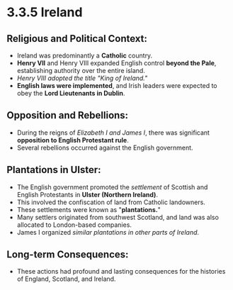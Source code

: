 # 3.3.5 Ireland

## Religious and Political Context:
- Ireland was predominantly a **Catholic** country.
- **Henry VII** and Henry VIII expanded English control **beyond the Pale**, establishing authority over the entire island.
- *Henry VIII adopted the title "King of Ireland."*
- **English laws were implemented**, and Irish leaders were expected to obey the **Lord Lieutenants in Dublin**.

## Opposition and Rebellions:
- During the reigns of *Elizabeth I and James I*, there was significant **opposition to English Protestant rule**.
- Several rebellions occurred against the English government.

## Plantations in Ulster:
- The English government promoted the *settlement* of Scottish and English Protestants in **Ulster (Northern Ireland)**.
- This involved the confiscation of land from Catholic landowners.
- These settlements were known as "**plantations.**"
- Many settlers originated from southwest Scotland, and land was also allocated to London-based companies.
- James I organized *similar plantations in other parts of Ireland*.

## Long-term Consequences:
- These actions had profound and lasting consequences for the histories of England, Scotland, and Ireland.